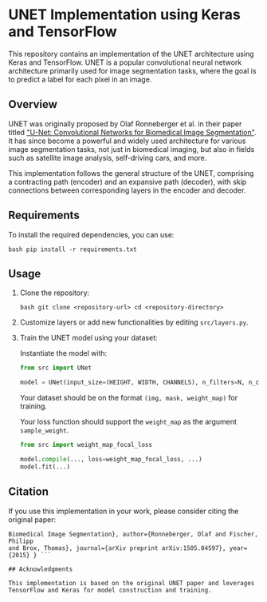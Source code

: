 # UNET Implementation using Keras and TensorFlow

This repository contains an implementation of the UNET architecture using Keras
and TensorFlow. UNET is a popular convolutional neural network architecture
primarily used for image segmentation tasks, where the goal is to predict a
label for each pixel in an image.

## Overview

UNET was originally proposed by Olaf Ronneberger et al. in their paper titled
["U-Net: Convolutional Networks for Biomedical Image
Segmentation"](https://arxiv.org/abs/1505.04597). It has since become a
powerful and widely used architecture for various image segmentation tasks, not
just in biomedical imaging, but also in fields such as satellite image
analysis, self-driving cars, and more.

This implementation follows the general structure of the UNET, comprising a
contracting path (encoder) and an expansive path (decoder), with skip
connections between corresponding layers in the encoder and decoder.

## Requirements

To install the required dependencies, you can use:

```bash pip install -r requirements.txt ```

## Usage

1. Clone the repository:

    ```bash git clone <repository-url> cd <repository-directory> ```

2. Customize layers or add new functionalities by editing `src/layers.py`.

3. Train the UNET model using your dataset:

    Instantiate the model with:

    ```python
    from src import UNet

    model = UNet(input_size=(HEIGHT, WIDTH, CHANNELS), n_filters=N, n_classes=M)
    ```

    Your dataset should be on the format `(img, mask, weight_map)` for training.

    Your loss function should support the `weight_map` as the argument `sample_weight`.

    ```python
    from src import weight_map_focal_loss

    model.compile(..., loss=weight_map_focal_loss, ...)
    model.fit(...)
    ```


## Citation

If you use this implementation in your work, please consider citing the
original paper:

``` @article{ronneberger2015u, title={U-Net: Convolutional Networks for
Biomedical Image Segmentation}, author={Ronneberger, Olaf and Fischer, Philipp
and Brox, Thomas}, journal={arXiv preprint arXiv:1505.04597}, year={2015} } ```

## Acknowledgments

This implementation is based on the original UNET paper and leverages
TensorFlow and Keras for model construction and training.

